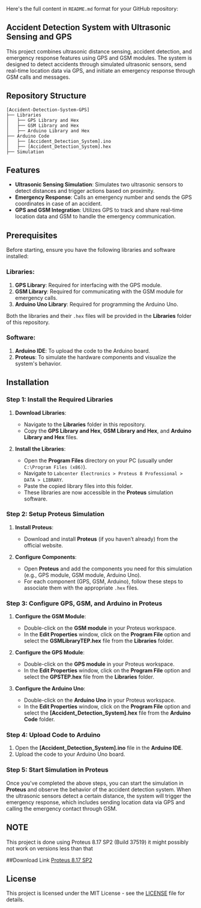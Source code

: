 Here's the full content in `README.md` format for your GitHub repository:

## Accident Detection System with Ultrasonic Sensing and GPS

This project combines ultrasonic distance sensing, accident detection, and emergency response features using GPS and GSM modules. The system is designed to detect accidents through simulated ultrasonic sensors, send real-time location data via GPS, and initiate an emergency response through GSM calls and messages.

## Repository Structure

```
[Accident-Detection-System-GPS]
├── Libraries
│   ├── GPS Library and Hex
│   ├── GSM Library and Hex
│   ├── Arduino Library and Hex
├── Arduino Code
│   ├── [Accident_Detection_System].ino
│   ├── [Accident_Detection_System].hex
├── Simulation
```

## Features

- **Ultrasonic Sensing Simulation**: Simulates two ultrasonic sensors to detect distances and trigger actions based on proximity.
- **Emergency Response**: Calls an emergency number and sends the GPS coordinates in case of an accident.
- **GPS and GSM Integration**: Utilizes GPS to track and share real-time location data and GSM to handle the emergency communication.

## Prerequisites

Before starting, ensure you have the following libraries and software installed:

### Libraries:

1. **GPS Library**: Required for interfacing with the GPS module.
2. **GSM Library**: Required for communicating with the GSM module for emergency calls.
3. **Arduino Uno Library**: Required for programming the Arduino Uno.

Both the libraries and their `.hex` files will be provided in the **Libraries** folder of this repository.

### Software:

1. **Arduino IDE**: To upload the code to the Arduino board.
2. **Proteus**: To simulate the hardware components and visualize the system's behavior.

## Installation

### Step 1: Install the Required Libraries

1. **Download Libraries**:

   - Navigate to the **Libraries** folder in this repository.
   - Copy the **GPS Library and Hex**, **GSM Library and Hex**, and **Arduino Library and Hex** files.

2. **Install the Libraries**:
   - Open the **Program Files** directory on your PC (usually under `C:\Program Files (x86)`).
   - Navigate to `Labcenter Electronics > Proteus 8 Professional > DATA > LIBRARY`.
   - Paste the copied library files into this folder.
   - These libraries are now accessible in the **Proteus** simulation software.

### Step 2: Setup Proteus Simulation

1. **Install Proteus**:

   - Download and install **Proteus** (if you haven’t already) from the official website.

2. **Configure Components**:
   - Open **Proteus** and add the components you need for this simulation (e.g., GPS module, GSM module, Arduino Uno).
   - For each component (GPS, GSM, Arduino), follow these steps to associate them with the appropriate `.hex` files.

### Step 3: Configure GPS, GSM, and Arduino in Proteus

1. **Configure the GSM Module**:

   - Double-click on the **GSM module** in your Proteus workspace.
   - In the **Edit Properties** window, click on the **Program File** option and select the **GSMLibraryTEP.hex** file from the **Libraries** folder.

2. **Configure the GPS Module**:

   - Double-click on the **GPS module** in your Proteus workspace.
   - In the **Edit Properties** window, click on the **Program File** option and select the **GPSTEP.hex** file from the **Libraries** folder.

3. **Configure the Arduino Uno**:
   - Double-click on the **Arduino Uno** in your Proteus workspace.
   - In the **Edit Properties** window, click on the **Program File** option and select the **[Accident_Detection_System].hex** file from the **Arduino Code** folder.

### Step 4: Upload Code to Arduino

1. Open the **[Accident_Detection_System].ino** file in the **Arduino IDE**.
2. Upload the code to your Arduino Uno board.

### Step 5: Start Simulation in Proteus

Once you've completed the above steps, you can start the simulation in **Proteus** and observe the behavior of the accident detection system. When the ultrasonic sensors detect a certain distance, the system will trigger the emergency response, which includes sending location data via GPS and calling the emergency contact through GSM.

## NOTE

This project is done using Proteus 8.17 SP2 (Build 37519) it might possibly not work on versions less than that

##Download Link
<a href="https://getintopc.com/softwares/electrical-engineering/proteus-professional-2024-free-download/">Proteus 8.17 SP2</a>

## License

This project is licensed under the MIT License - see the [LICENSE](LICENSE) file for details.

```


```

```

```
